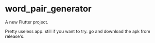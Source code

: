 # word_pair_generator

A new Flutter project.

Pretty useless app. still if you want to try. go and download the apk from release's.